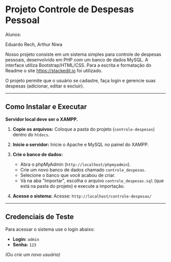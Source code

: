 # Projeto Controle de Despesas Pessoal

Alunos: 

Eduardo Rech, 
Arthur Niwa

Nosso projeto consiste em um sistema simples para controle de despesas pessoais, desenvolvido em PHP com um banco de dados MySQL. A interface utiliza Bootstrap/HTML/CSS. Para a escrita e formatação do Readme o site https://stackedit.io foi utilizado.

O projeto permite que o usuário se cadastre, faça login e gerencie suas despesas (adicionar, editar e excluir).

---

## Como Instalar e Executar

**Servidor local deve ser o XAMPP.**

1.  **Copie os arquivos:**
    Coloque a pasta do projeto (`controle-despesas`) dentro do `htdocs`.

2.  **Inicie o servidor:**
    Inicie o Apache e MySQL no painel do XAMPP.

3.  **Crie o banco de dados:**
    * Abra o phpMyAdmin (`http://localhost/phpmyadmin`).
    * Crie um novo banco de dados chamado `controle_despesas`.
    * Selecione o banco que você acabou de criar.
    * Vá na aba "Importar", escolha o arquivo `controle_despesas.sql` (que está na pasta do projeto) e execute a importação.

4.  **Acesse o sistema:**
    Acesse: `http://localhost/controle-despesas/`

---

## Credenciais de Teste

Para acessar o sistema use o login abaixo:

* **Login:** `admin`
* **Senha:** `123`

*(Ou crie um novo usuário)*
